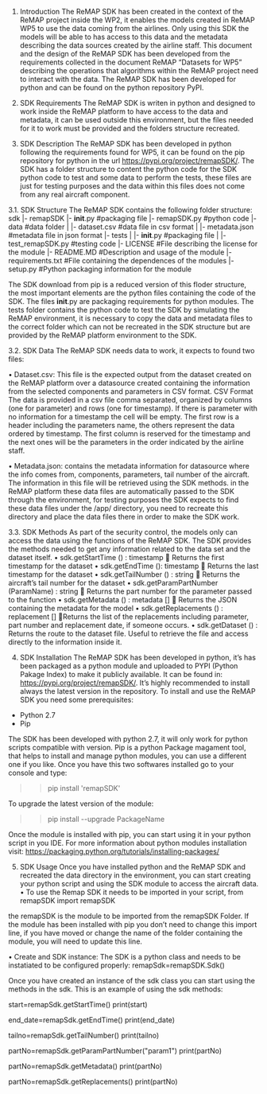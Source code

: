 1.	Introduction
The ReMAP SDK has been created in the context of the ReMAP project inside the WP2, it enables the models created in ReMAP WP5 to use the data coming from the airlines. Only using this SDK the models will be able to has access to this data and the metadata describing the data sources created by the airline staff.
This document and the design of the ReMAP SDK has been developed from the requirements collected in the document ReMAP “Datasets for WP5” describing the operations that algorithms within the ReMAP project need to interact with the data.
The ReMAP SDK has been developed for python and can be found on the python repository PyPI.

2.	SDK Requirements
The ReMAP SDK is writen in python and designed to work inside the ReMAP platform to have access to the data and metadata, it can be used outside this environment, but the files needed for it to work must be provided and the folders structure recreated.

3.	SDK Description
The ReMAP SDK has been developed in python following the requirements found for WP5, it can be found on the pip repository for python in the url https://pypi.org/project/remapSDK/. The SDK has a folder structure to content the python code for the SDK python code to test and some data to perform the tests, these files are just for testing purposes and the data within this files does not come from any real aircraft component.

3.1.	SDK Structure
The ReMAP SDK contains the following folder structure:
 sdk
 |- remapSDK
    |- __init__.py              #packaging file
    |- remapSDK.py              #python code
    |- data                     #data folder
    |    |- dataset.csv          #data file in csv format
    |    |- metadata.json        #metadata file in json format
    |- tests
    |    |- __init__.py              #packaging file
    |    |- test_remapSDK.py    #testing code
    |- LICENSE                  #File describing the license for the module
    |- README.MD                #Description and usage of the module
    |- requirements.txt         #File containing the dependences of the modules
    |- setup.py                 #Python packaging information for the module

The SDK download from pip is a reduced version of this floder structure, the most important elements are the python files containing the code of the SDK.
The files __init__.py are packaging requirements for python modules. 
The tests folder contains the python code to test the SDK by simulating the ReMAP environment, it is necessary to copy the data and metadata files to the correct folder which can not be recreated in the SDK structure but are provided by the ReMAP platform environment to the SDK.

3.2.	SDK Data
The ReMAP SDK needs data to work, it expects to found two files:

•	Dataset.csv: This file is the expected output from the dataset created on the ReMAP platform over a datasource created containing the information from the selected components and parameters in CSV format.
CSV Format
The data is provided in a csv file comma separated, organized by columns (one for parameter) and rows (one for timestamp). If there is parameter with no information for a timestamp the cell will be empty.
The first row is a header including the parameters name, the others represent the data ordered by timestamp.
The first column is reserved for the timestamp and the next ones will be the parameters in the order indicated by the airline staff.
 

•	Metadata.json: contains the metadata information for datasource where the info comes from, components, parameters, tail number of the aircraft. The information in this file will be retrieved using the SDK methods.
in the ReMAP platform these data files are automatically passed to the SDK through the environment, for testing purposes the SDK expects to find these data files under the /app/ directory, you need to recreate this directory and place the data files there in order to make the SDK work.

3.3.	SDK Methods
As part of the security control, the models only can access the data using the functions of the ReMAP SDK. The SDK provides the methods needed to get any information related to the data set and the dataset itself.
•	sdk.getStartTime () : timestamp  Returns the first timestamp for the dataset
•	sdk.getEndTime (): timestamp  Returns the last timestamp for the dataset
•	sdk.getTailNumber () : string  Returns the aircraft’s tail number for the dataset 
•	sdk.getParamPartNumber (ParamName) : string  Returns the part number for the parameter passed to the function
•	sdk.getMetadata () : metadata []  Returns the JSON containing the metadata for the model
•	sdk.getReplacements () : replacement [] Returns the list of the replacements including parameter, part number and replacement date, if someone occurs. 
•	sdk.getDataset () : Returns the route to the dataset file. Useful to retrieve the file and access directly to the information inside it. 

4.	SDK Installation
The ReMAP SDK has been developed in python, it’s has been packaged as a python module and uploaded to PYPI (Python Pakage Index) to make it publicly available. It can be found in: https://pypi.org/project/remapSDK/. It’s highly recommended to install always the latest version in the repository.
To install and use the ReMAP SDK you need some prerequisites:
-	Python 2.7
-	Pip

The SDK has been developed with python 2.7, it will only work for python scripts compatible with version.
Pip is a python Package magament tool, that helps to install and manage python modules, you can use a different one if you like. 
Once you have this two softwares installed go to your console and type:
>> pip install 'remapSDK'

To upgrade the latest version of the module:
>>pip install --upgrade PackageName

Once the module is installed with pip, you can start using it in your python script in you IDE.
For more information about python modules installation visit: https://packaging.python.org/tutorials/installing-packages/

5.	SDK Usage
Once you have installed python and the ReMAP SDK and recreated the data directory in the environment, you can start creating your python script and using the SDK module to access the aircraft data.
•	To use the Remap SDK it needs to be imported in your script, 
from remapSDK import remapSDK

the remapSDK is the module to be imported from the remapSDK Folder. If the module has been installed with pip you don’t need to change this import line, if you have moved or change the name of the folder containing the module, you will need to update this line.

•	Create and SDK instance:
The SDK is a python class and needs to be instatiated to be configured properly:
remapSdk=remapSDK.Sdk()

Once you have created an instance of the sdk class you can start using the methods in the sdk.
This is an example of using the sdk methods:

start=remapSdk.getStartTime()
print(start)

end_date=remapSdk.getEndTime()
print(end_date)

tailno=remapSdk.getTailNumber()
print(tailno)

partNo=remapSdk.getParamPartNumber("param1")
print(partNo)

partNo=remapSdk.getMetadata()
print(partNo)

partNo=remapSdk.getReplacements()
print(partNo)